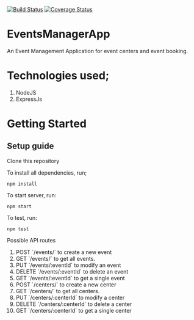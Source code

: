 [![Build Status](https://travis-ci.org/Davitron/EventsManagerApp.svg?branch=ft-validation)](https://travis-ci.org/Davitron/EventsManagerApp)
[![Coverage Status](https://coveralls.io/repos/github/Davitron/EventsManagerApp/badge.svg?branch=bg-handleException)](https://coveralls.io/github/Davitron/EventsManagerApp?branch=bg-handleException)
# EventsManagerApp
An Event Management Application for event centers and  event booking.

# Technologies used;
<ol>
   <li>NodeJS</li>
   <li>ExpressJs</li>
</ol>

# Getting Started

## Setup guide
Clone this repository

To install all dependencies, run;
```
npm install

```
To start server, run:
```
npm start

```
To test, run:
```
npm test

```
Possible API routes
<ol>
   <li>POST  `/events/` to create a new event </li>
   <li>GET  `/events/` to get all events.</li>
   <li>PUT  `/events/:eventId` to modify an event</li>
   <li>DELETE  `/events/:eventId` to delete an event</li>
   <li>GET `/events/:eventId` to get a single event</li>
   <li>POST  `/centers/` to create a new center </li>
   <li>GET  `/centers/` to get all centers.</li>
   <li>PUT  `/centers/:centerId` to modify a center</li>
   <li>DELETE  `/centers/:centerId` to delete a center</li>
   <li>GET `/centers/:centerId` to get a single center</li>
</ol>